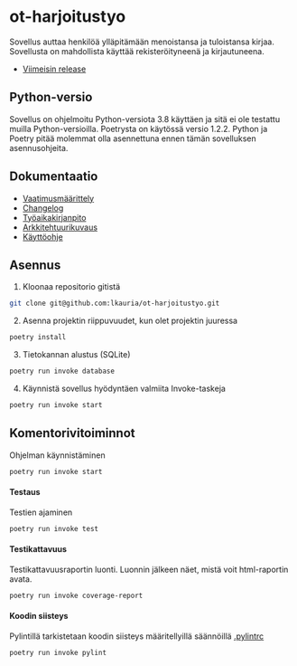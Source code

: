 # ot-harjoitustyo
Sovellus auttaa henkilöä ylläpitämään menoistansa ja tuloistansa kirjaa. Sovellusta on mahdollista käyttää rekisteröityneenä ja kirjautuneena.

- [Viimeisin release](https://github.com/lkauria/ot-harjoitustyo/releases/tag/viikko5)

## Python-versio

Sovellus on ohjelmoitu Python-versiota 3.8 käyttäen ja sitä ei ole testattu muilla Python-versioilla. Poetrysta on käytössä versio 1.2.2. Python ja Poetry pitää molemmat olla asennettuna ennen tämän sovelluksen asennusohjeita.

## Dokumentaatio

- [Vaatimusmäärittely](./documentation/vaatimusmaarittely.md)
- [Changelog](./documentation/changelog.md)
- [Työaikakirjanpito](./tyoaikakirjanpito.md)
- [Arkkitehtuurikuvaus](./documentation/arkkitehtuuri.md) 
- [Käyttöohje](./documentation/kayttoohje.md) 

## Asennus

1. Kloonaa repositorio gitistä
```zsh
git clone git@github.com:lkauria/ot-harjoitustyo.git
```

2. Asenna projektin riippuvuudet, kun olet projektin juuressa
```zsh
poetry install
```

3. Tietokannan alustus (SQLite)
```zsh
poetry run invoke database 
```

4. Käynnistä sovellus hyödyntäen valmiita Invoke-taskeja
```zsh
poetry run invoke start
```

## Komentorivitoiminnot 

Ohjelman käynnistäminen

 ```bash
poetry run invoke start
```

#### Testaus

Testien ajaminen

```bash
poetry run invoke test
```

#### Testikattavuus

Testikattavuusraportin luonti. Luonnin jälkeen näet, mistä voit html-raportin avata.

```bash
poetry run invoke coverage-report
```

#### Koodin siisteys

Pylintillä tarkistetaan koodin siisteys määritellyillä säännöillä [.pylintrc](./.pylintrc)

```bash
poetry run invoke pylint
```